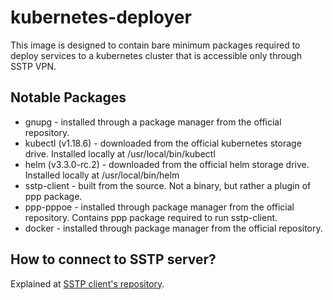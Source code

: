 # kubernetes-deployer  
This image is designed to contain bare minimum packages required to deploy
services to a kubernetes cluster that is accessible only through SSTP VPN.  
## Notable Packages  
* gnupg - installed through a package manager from the official repository.  
* kubectl (v1.18.6) - downloaded from the official kubernetes storage drive. Installed
locally at /usr/local/bin/kubectl  
* helm (v3.3.0-rc.2) - downloaded from the official helm storage drive. Installed locally at
/usr/local/bin/helm  
* sstp-client - built from the source. Not a binary, but rather a plugin
of ppp package.  
* ppp-pppoe - installed through package manager from the official repository.
Contains ppp package required to run sstp-client.  
* docker - installed through package manager from the official repository.  
## How to connect to SSTP server?  
Explained at [SSTP client's repository](https://github.com/sigma4vasa/sstp-client).  
